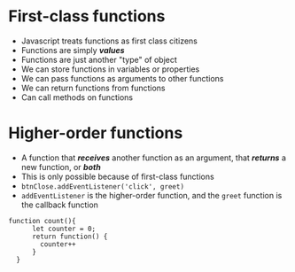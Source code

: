# First-class functions

- Javascript treats functions as first class citizens
- Functions are simply **_values_**
- Functions are just another "type" of object
- We can store functions in variables or properties
- We can pass functions as arguments to other functions
- We can return functions from functions
- Can call methods on functions

# Higher-order functions

- A function that **_receives_** another function as an argument, that **_returns_** a new function, or **_both_**
- This is only possible because of first-class functions
- `btnClose.addEventListener('click', greet)`
- `addEventListener` is the higher-order function, and the `greet` function is the callback function

```
function count(){
      let counter = 0;
      return function() {
        counter++
      }
  }
```
